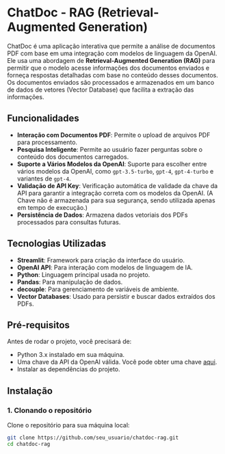 # ChatDoc - RAG (Retrieval-Augmented Generation)

ChatDoc é uma aplicação interativa que permite a análise de documentos PDF com base em uma integração com modelos de linguagem da OpenAI. Ele usa uma abordagem de **Retrieval-Augmented Generation (RAG)** para permitir que o modelo acesse informações dos documentos enviados e forneça respostas detalhadas com base no conteúdo desses documentos.
Os documentos enviados são processados e armazenados em um banco de dados de vetores (Vector Database) que facilita a extração das informações.

## Funcionalidades

- **Interação com Documentos PDF**: Permite o upload de arquivos PDF para processamento.
- **Pesquisa Inteligente**: Permite ao usuário fazer perguntas sobre o conteúdo dos documentos carregados.
- **Suporte a Vários Modelos da OpenAI**: Suporte para escolher entre vários modelos da OpenAI, como `gpt-3.5-turbo`, `gpt-4`, `gpt-4-turbo` e variantes de `gpt-4`.
- **Validação de API Key**: Verificação automática de validade da chave da API para garantir a integração correta com os modelos da OpenAI. (A Chave não é armazenada para sua segurança, sendo utilizada apenas em tempo de execução.)
- **Persistência de Dados**: Armazena dados vetoriais dos PDFs processados para consultas futuras.

## Tecnologias Utilizadas

- **Streamlit**: Framework para criação da interface do usuário.
- **OpenAI API**: Para interação com modelos de linguagem de IA.
- **Python**: Linguagem principal usada no projeto.
- **Pandas**: Para manipulação de dados.
- **decouple**: Para gerenciamento de variáveis de ambiente.
- **Vector Databases**: Usado para persistir e buscar dados extraídos dos PDFs.

## Pré-requisitos

Antes de rodar o projeto, você precisará de:

- Python 3.x instalado em sua máquina.
- Uma chave da API da OpenAI válida. Você pode obter uma chave [aqui](https://platform.openai.com/signup).
- Instalar as dependências do projeto.

## Instalação

### 1. Clonando o repositório

Clone o repositório para sua máquina local:

```bash
git clone https://github.com/seu_usuario/chatdoc-rag.git
cd chatdoc-rag
